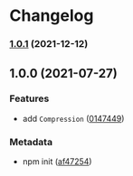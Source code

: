 # Changelog

### [1.0.1](https://github.com/b2broker/compression/compare/v1.0.0...v1.0.1) (2021-12-12)

## 1.0.0 (2021-07-27)

### Features

- add `Compression` ([0147449](https://github.com/b2broker/compression/commit/0147449d1ea8f5ad3f6cf54b953c78efa8c40b65))

### Metadata

- npm init ([af47254](https://github.com/b2broker/compression/commit/af472541279d2f125e0e7f9ebba6e27355a7a0fb))
